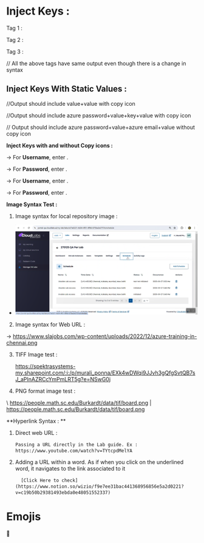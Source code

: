 # Inject Keys :

Tag 1 : <inject key="AzureAdUserEmail">

Tag 2 : <inject key="AzureAdUserEmail" />

Tag 3 : <inject key="AzureAdUserEmail"></inject>

// All the above tags have same output even though there is a change in syntax 

## Inject Keys With Static Values :

<inject key="testKey2" value="StaticValue2" key="testkay1"  value="StaticValue1" /> //Output should include value+value with copy icon 

<inject key="AzureAdUserPassword" value="StaticValue3" key="testkay2"  value="StaticValue2" /> //Output should include azure password+value+key+value with copy icon 

<inject key="AzureAdUserPassword" value="StaticValue2" key="AzureAdUserEmail" value="StaticValue1" enableCopy="false" /> // Output should include azure password+value+azure email+value without copy icon 

**Inject Keys with and without Copy icons :**

   -> For **Username**, enter <inject key="AzureAdUserEmail" enableCopy="true" />.

   -> For **Password**, enter <inject key="AzureAdUserPassword" enableCopy="true" />.

   -> For **Username**, enter <inject key="AzureAdUserEmail" enableCopy="false" />.

   -> For **Password**, enter <inject key="AzureAdUserPassword" enableCopy="false" />.


**Image Syntax Test :**

1. Image syntax for local repository image : 

  - ![Local Image](Images/image%20(88).png)

2. Image syntax for Web URL : 
         
  -> https://www.slajobs.com/wp-content/uploads/2022/12/azure-training-in-chennai.png

3. TIFF Image test : 

    https://spektrasystems-my.sharepoint.com/:i:/p/murali_ponna/EXk4wDWqi9JJvh3gQfgSvtQB7sJ_aPInAZRCcYmPmLRT5g?e=NSwG0j

4. PNG format image test :

  \ https://people.math.sc.edu/Burkardt/data/tif/board.png
  | https://people.math.sc.edu/Burkardt/data/tif/board.png

**Hyperlink Syntax : **

1. Direct web URL :

       Passing a URL directly in the Lab guide. Ex : https://www.youtube.com/watch?v=TYtcpdMelYA 

2. Adding a URL within a word. As if when you click on the underlined word, it navigates to the link associated to it

         [Click Here to check](https://www.notion.so/wizio/f9e7ee31bac441368956856e5a2d0221?v=c19b50b29381493ebda0e48051552337)      

# Emojis 
🙏


